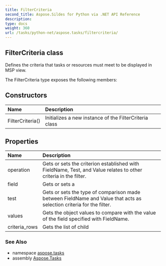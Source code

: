```yaml
---
title: FilterCriteria
second_title: Aspose.Sildes for Python via .NET API Reference
description: 
type: docs
weight: 360
url: /tasks/python-net/aspose.tasks/filtercriteria/
---
```


## FilterCriteria class

Defines the criteria that tasks or resources must meet to be displayed in MSP view.

The FilterCriteria type exposes the following members:
## Constructors
| Name | Description |
| :- | :- |
|FilterCriteria()|Initializes a new instance of the FilterCriteria class|
## Properties
| Name | Description |
| :- | :- |
|operation|Gets or sets the criterion established with FieldName, Test, and Value relates to other criteria in the filter.|
|field|Gets or sets a|
|test|Gets or sets the type of comparison made between FieldName and Value that acts as selection criteria for the filter.|
|values|Gets the object values to compare with the value of the field specified with FieldName.|
|criteria_rows|Gets the list of child|

### See Also

* namespace [aspose.tasks](/tasks/python-net/aspose.tasks/)
* assembly [Aspose.Tasks](/tasks/python-net/)

